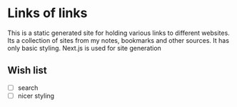 # Links of links

This is a static generated site for holding various links to different websites. Its a collection of sites from my notes, bookmarks and other sources. It has only basic styling. Next.js is used for site generation

## Wish list

- [ ] search
- [ ] nicer styling